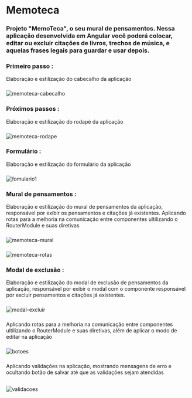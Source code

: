# Memoteca
###  Projeto "MemoTeca", o seu mural de pensamentos. Nessa aplicação desenvolvida em Angular você poderá colocar, editar ou excluir citações de livros, trechos de música, e aquelas frases legais para guardar e usar depois.

### Primeiro passo :
Elaboração e estilização do cabecalho da aplicação
###
![memoteca-cabecalho](https://github.com/Thiago-S-Sousa/memoteca/assets/128821560/8545aaef-1ce6-4044-bb82-99d3df3277b7)

### Próximos passos :
Elaboração e estilização do rodapé da aplicação
###
![memoteca-rodape](https://github.com/Thiago-S-Sousa/memoteca/assets/128821560/a49cbb00-ca3d-41a1-b3f5-11aefe602ac9)

### Formulário :
Elaboração e estilização do formulário da aplicação
###
![fomulario1](https://github.com/Thiago-S-Sousa/memoteca/assets/128821560/3b82846c-2e98-4bf6-b57e-ab713cd62706)

### Mural de pensamentos :
Elaboração e estilização do mural de pensamentos da aplicação, responsável por exibir os pensamentos e citações já existentes.
Aplicando rotas para a melhoria na comunicação entre componentes ultilizando o RouterModule e suas diretivas
###
![memoteca-mural](https://github.com/Thiago-S-Sousa/memoteca/assets/128821560/3f4ad832-cf39-42dc-ac20-99b5ed3558a8)
###
![memoteca-rotas](https://github.com/Thiago-S-Sousa/memoteca/assets/128821560/64523b62-6043-4b71-9672-3236bdb09be7)

### Modal de exclusão :
Elaboração e estilização do modal de exclusão de pensamentos da aplicação, responsável por exibir o modal com o componente responsável por excluir pensamentos e citações já existentes.
###
![modal-excluir](https://github.com/Thiago-S-Sousa/memoteca/assets/128821560/bc06f1b7-7bf5-451c-98fe-f8c85fb468d4)

###
Aplicando rotas para a melhoria na comunicação entre componentes ultilizando o RouterModule e suas diretivas, além de aplicar o modo de editar na aplicação
###
![botoes](https://github.com/Thiago-S-Sousa/memoteca/assets/128821560/84f731db-61ab-4c02-b5a5-9e0c098a870d)

###
Aplicando validações na aplicação, mostrando mensagens de erro e ocultando botão de salvar até que as validações sejam atendidas
##
![validacoes](https://github.com/Thiago-S-Sousa/memoteca/assets/128821560/0fe33db1-250b-43f6-ba7b-d8c5397c8868)
